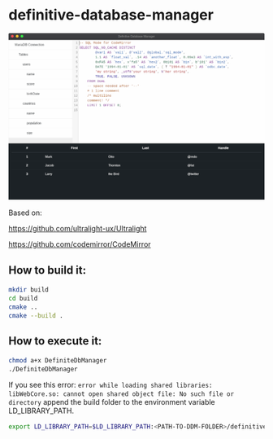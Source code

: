 # definitive-database-manager

<img src="documentation/readme-assets/basic-interface.png"></img>

Based on:

https://github.com/ultralight-ux/Ultralight

https://github.com/codemirror/CodeMirror

## How to build it:

``` sh
mkdir build
cd build
cmake ..
cmake --build .
```

## How to execute it:

``` sh
chmod a+x DefiniteDbManager
./DefiniteDbManager
```

If you see this error: `error while loading shared libraries: libWebCore.so: cannot open shared object file: No such file or directory`
append the build folder to the environment variable LD_LIBRARY_PATH.

``` sh
export LD_LIBRARY_PATH=$LD_LIBRARY_PATH:<PATH-TO-DDM-FOLDER>/definitive-database-manager/build
```